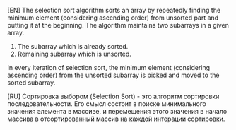 [EN] The selection sort algorithm sorts an array by repeatedly finding the minimum element (considering ascending order) from unsorted part and putting it at the beginning. The algorithm maintains two subarrays in a given array.
1) The subarray which is already sorted.
2) Remaining subarray which is unsorted.

In every iteration of selection sort, the minimum element (considering ascending order) from the unsorted subarray is picked and moved to the sorted subarray.

[RU]
Сортировка выбором (Selection Sort) - это алгоритм сортировки последовательности. Его смысл состоит в поиске минимального значения элемента в массиве, и перемещения этого значения в начало массива в отсортированный массив на каждой интерации сортировки.
